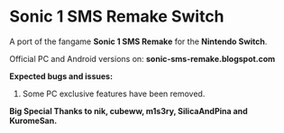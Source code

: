 # Sonic 1 SMS Remake Switch

A port of the fangame **Sonic 1 SMS Remake** for the **Nintendo Switch**.

Official PC and Android versions on: **sonic-sms-remake.blogspot.com**

**Expected bugs and issues:**

1. Some PC exclusive features have been removed.

**Big Special Thanks to nik, cubeww, m1s3ry, SilicaAndPina and KuromeSan.**
